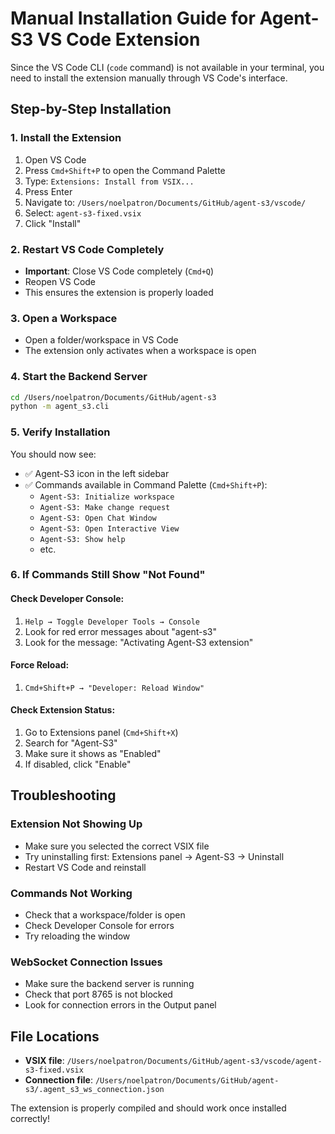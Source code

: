 # Manual Installation Guide for Agent-S3 VS Code Extension

Since the VS Code CLI (`code` command) is not available in your terminal, you need to install the extension manually through VS Code's interface.

## Step-by-Step Installation

### 1. **Install the Extension**
1. Open VS Code
2. Press `Cmd+Shift+P` to open the Command Palette
3. Type: `Extensions: Install from VSIX...`
4. Press Enter
5. Navigate to: `/Users/noelpatron/Documents/GitHub/agent-s3/vscode/`
6. Select: `agent-s3-fixed.vsix`
7. Click "Install"

### 2. **Restart VS Code Completely**
- **Important**: Close VS Code completely (`Cmd+Q`)
- Reopen VS Code
- This ensures the extension is properly loaded

### 3. **Open a Workspace**
- Open a folder/workspace in VS Code
- The extension only activates when a workspace is open

### 4. **Start the Backend Server**
```bash
cd /Users/noelpatron/Documents/GitHub/agent-s3
python -m agent_s3.cli
```

### 5. **Verify Installation**
You should now see:
- ✅ Agent-S3 icon in the left sidebar
- ✅ Commands available in Command Palette (`Cmd+Shift+P`):
  - `Agent-S3: Initialize workspace`
  - `Agent-S3: Make change request`
  - `Agent-S3: Open Chat Window`
  - `Agent-S3: Open Interactive View`
  - `Agent-S3: Show help`
  - etc.

### 6. **If Commands Still Show "Not Found"**

#### Check Developer Console:
1. `Help → Toggle Developer Tools → Console`
2. Look for red error messages about "agent-s3"
3. Look for the message: "Activating Agent-S3 extension"

#### Force Reload:
1. `Cmd+Shift+P → "Developer: Reload Window"`

#### Check Extension Status:
1. Go to Extensions panel (`Cmd+Shift+X`)
2. Search for "Agent-S3"
3. Make sure it shows as "Enabled"
4. If disabled, click "Enable"

## Troubleshooting

### Extension Not Showing Up
- Make sure you selected the correct VSIX file
- Try uninstalling first: Extensions panel → Agent-S3 → Uninstall
- Restart VS Code and reinstall

### Commands Not Working
- Check that a workspace/folder is open
- Check Developer Console for errors
- Try reloading the window

### WebSocket Connection Issues
- Make sure the backend server is running
- Check that port 8765 is not blocked
- Look for connection errors in the Output panel

## File Locations
- **VSIX file**: `/Users/noelpatron/Documents/GitHub/agent-s3/vscode/agent-s3-fixed.vsix`
- **Connection file**: `/Users/noelpatron/Documents/GitHub/agent-s3/.agent_s3_ws_connection.json`

The extension is properly compiled and should work once installed correctly!